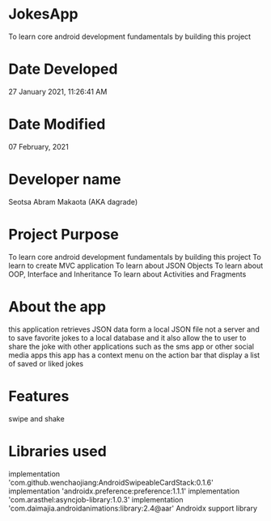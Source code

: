 # JokesApp
 To learn core android development fundamentals by building this project
 
 # Date Developed           
 27 January 2021, 11:26:41 AM
 # Date Modified             
 07 February, 2021
 # Developer name            
 Seotsa Abram Makaota (AKA dagrade)
 # Project Purpose           
 To learn core android development fundamentals by building this project
 To learn to create MVC application
 To learn about JSON Objects
 To learn about OOP, Interface and Inheritance
 To learn about Activities and Fragments
 
 # About the app
 this application retrieves JSON data form a local JSON file not a server
 and to save favorite jokes to a local database and it also allow the to user
 to share the joke with other applications such as the sms app or other social media apps
 this app has a context menu on the action bar that display a list of saved or liked jokes
 
 # Features
 swipe and shake
 
 # Libraries used
 implementation 'com.github.wenchaojiang:AndroidSwipeableCardStack:0.1.6'
 implementation 'androidx.preference:preference:1.1.1'
 implementation 'com.arasthel:asyncjob-library:1.0.3'
 implementation 'com.daimajia.androidanimations:library:2.4@aar'
 Androidx support library
 
 
